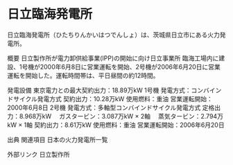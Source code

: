 # 日立臨海発電所

日立臨海発電所（ひたちりんかいはつでんしょ）は、茨城県日立市にある火力発電所。

概要
日立製作所が電力卸供給事業(IPP)の開始に向け日立事業所 臨海工場内に建設、1号機が2000年6月8日に営業運転を開始、2号機が2006年6月20日に営業運転を開始した。運転時間帯は、平日昼間の約12時間。

発電設備
東京電力との最大契約出力：18.89万kW
1号機
発電方式：コンバインドサイクル発電方式
契約出力：10.28万kW
使用燃料：重油
営業運転開始：2000年6月8日
2号機
発電方式：多軸型コンバインドサイクル発電方式
定格出力：8.968万kW
　ガスタービン：3.087万kW × 2軸
　蒸気タービン：2.794万kW × 1軸
契約出力：8.61万kW
使用燃料：重油
営業運転開始：2006年6月20日

出典
関連項目
日本の火力発電所一覧

外部リンク
日立製作所